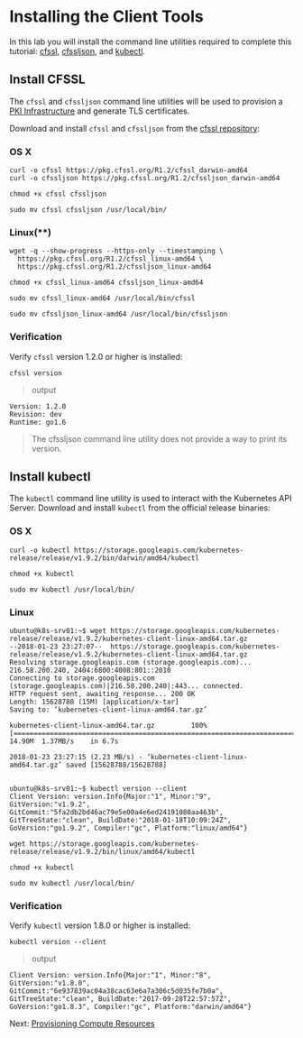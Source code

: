 # Installing the Client Tools

In this lab you will install the command line utilities required to complete this tutorial: [cfssl](https://github.com/cloudflare/cfssl), [cfssljson](https://github.com/cloudflare/cfssl), and [kubectl](https://kubernetes.io/docs/tasks/tools/install-kubectl).


## Install CFSSL

The `cfssl` and `cfssljson` command line utilities will be used to provision a [PKI Infrastructure](https://en.wikipedia.org/wiki/Public_key_infrastructure) and generate TLS certificates.

Download and install `cfssl` and `cfssljson` from the [cfssl repository](https://pkg.cfssl.org):

### OS X

```
curl -o cfssl https://pkg.cfssl.org/R1.2/cfssl_darwin-amd64
curl -o cfssljson https://pkg.cfssl.org/R1.2/cfssljson_darwin-amd64
```

```
chmod +x cfssl cfssljson
```

```
sudo mv cfssl cfssljson /usr/local/bin/
```

### Linux(**)

```
wget -q --show-progress --https-only --timestamping \
  https://pkg.cfssl.org/R1.2/cfssl_linux-amd64 \
  https://pkg.cfssl.org/R1.2/cfssljson_linux-amd64
```

```
chmod +x cfssl_linux-amd64 cfssljson_linux-amd64
```

```
sudo mv cfssl_linux-amd64 /usr/local/bin/cfssl
```

```
sudo mv cfssljson_linux-amd64 /usr/local/bin/cfssljson
```

### Verification

Verify `cfssl` version 1.2.0 or higher is installed:

```
cfssl version
```

> output

```
Version: 1.2.0
Revision: dev
Runtime: go1.6
```

> The cfssljson command line utility does not provide a way to print its version.

## Install kubectl

The `kubectl` command line utility is used to interact with the Kubernetes API Server. Download and install `kubectl` from the official release binaries:

### OS X

```
curl -o kubectl https://storage.googleapis.com/kubernetes-release/release/v1.9.2/bin/darwin/amd64/kubectl
```

```
chmod +x kubectl
```

```
sudo mv kubectl /usr/local/bin/
```

### Linux
```
ubuntu@k8s-srv01:~$ wget https://storage.googleapis.com/kubernetes-release/release/v1.9.2/kubernetes-client-linux-amd64.tar.gz
--2018-01-23 23:27:07--  https://storage.googleapis.com/kubernetes-release/release/v1.9.2/kubernetes-client-linux-amd64.tar.gz
Resolving storage.googleapis.com (storage.googleapis.com)... 216.58.200.240, 2404:6800:4008:801::2010
Connecting to storage.googleapis.com (storage.googleapis.com)|216.58.200.240|:443... connected.
HTTP request sent, awaiting response... 200 OK
Length: 15628788 (15M) [application/x-tar]
Saving to: ‘kubernetes-client-linux-amd64.tar.gz’

kubernetes-client-linux-amd64.tar.gz         100%[============================================================================================>]  14.90M  1.37MB/s    in 6.7s    

2018-01-23 23:27:15 (2.23 MB/s) - ‘kubernetes-client-linux-amd64.tar.gz’ saved [15628788/15628788]


ubuntu@k8s-srv01:~$ kubectl version --client
Client Version: version.Info{Major:"1", Minor:"9", GitVersion:"v1.9.2", GitCommit:"5fa2db2bd46ac79e5e00a4e6ed24191080aa463b", GitTreeState:"clean", BuildDate:"2018-01-18T10:09:24Z", GoVersion:"go1.9.2", Compiler:"gc", Platform:"linux/amd64"}

```

```
wget https://storage.googleapis.com/kubernetes-release/release/v1.9.2/bin/linux/amd64/kubectl
```

```
chmod +x kubectl
```

```
sudo mv kubectl /usr/local/bin/
```

### Verification

Verify `kubectl` version 1.8.0 or higher is installed:

```
kubectl version --client
```

> output

```
Client Version: version.Info{Major:"1", Minor:"8", GitVersion:"v1.8.0", GitCommit:"6e937839ac04a38cac63e6a7a306c5d035fe7b0a", GitTreeState:"clean", BuildDate:"2017-09-28T22:57:57Z", GoVersion:"go1.8.3", Compiler:"gc", Platform:"darwin/amd64"}
```

Next: [Provisioning Compute Resources](03-compute-resources.md)

